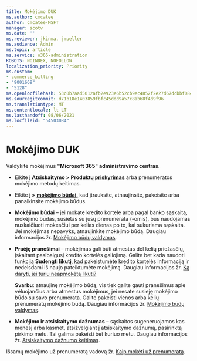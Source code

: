 ```yaml
---
title: Mokėjimo DUK
ms.author: cmcatee
author: cmcatee-MSFT
manager: scotv
ms.date: ''
ms.reviewer: jkinma, jmueller
ms.audience: Admin
ms.topic: article
ms.service: o365-administration
ROBOTS: NOINDEX, NOFOLLOW
localization_priority: Priority
ms.custom:
- commerce_billing
- "9001669"
- "5128"
ms.openlocfilehash: 53c0b7aad5012afb2e923e6b52cb9ec4852f2e27d67dcbbf0845616a0a8e64ad
ms.sourcegitcommit: d71b18e1403859fbfc45ddd9a57c8ab68f4d9f96
ms.translationtype: MT
ms.contentlocale: lt-LT
ms.lasthandoff: 08/06/2021
ms.locfileid: "54503084"
---
```

# <a name="payment-faq"></a>Mokėjimo DUK

Valdykite mokėjimus **"Microsoft 365" administravimo centras**.

- Eikite **į Atsiskaitymo > Produktų [priskyrimas](https://go.microsoft.com/fwlink/p/?linkid=842054)** arba prenumeratos mokėjimo metodų keitimas.
- Eikite **į > [mokėjimo būdai,](https://go.microsoft.com/fwlink/p/?linkid=2018806)** kad įtrauksite, atnaujinsite, pakeisite arba panaikinsite mokėjimo būdus.

- **Mokėjimo būdai** – jei mokate kredito kortele arba pagal banko sąskaitą, mokėjimo būdas, susietas su jūsų prenumerata (-omis), bus naudojamas nuskaičiuoti mokesčiui per kelias dienas po to, kai sukuriama sąskaita. Jei mokėjimas nepavyks, atnaujinkite mokėjimo būdą. Daugiau informacijos žr. [Mokėjimo būdų valdymas](/microsoft-365/commerce/billing-and-payments/manage-payment-methods).

- **Praėję pranešimai** – mokėjimas gali būti atmestas dėl kelių priežasčių, įskaitant pasibaigusį kredito kortelės galiojimą. Galite bet kada naudoti funkciją **Sudengti likutį**, kad pakeistumėte kredito kortelės informaciją ir nedelsdami iš naujo pateiktumėte mokėjimą. Daugiau informacijos žr. [Ką daryti, jei turiu neapmokėtą likutį?](/microsoft-365/commerce/billing-and-payments/pay-for-your-subscription#what-if-i-have-an-outstanding-balance)

    **Svarbu**: atnaujinę mokėjimo būdą, vis tiek galite gauti pranešimus apie vėluojančius arba atmestus mokėjimus, jei nesate susieję mokėjimo būdo su savo prenumerata. Galite pakeisti vienos arba kelių prenumeratų mokėjimo būdą. Daugiau informacijos žr. [Mokėjimo būdų valdymas](/microsoft-365/commerce/billing-and-payments/manage-payment-methods).

- **Mokėjimo ir atsiskaitymo dažnumas** – sąskaitos sugeneruojamos kas mėnesį arba kasmet, atsižvelgiant į atsiskaitymo dažnumą, pasirinktą pirkimo metu. Tai galima pakeisti bet kuriuo metu. Daugiau informacijos žr. [Atsiskaitymo dažnumo keitimas](/microsoft-365/commerce/billing-and-payments/change-payment-frequency).

Išsamų mokėjimo už prenumeratą vadovą žr. [Kaip mokėti už prenumeratą](/microsoft-365/commerce/billing-and-payments/pay-for-your-subscription).
